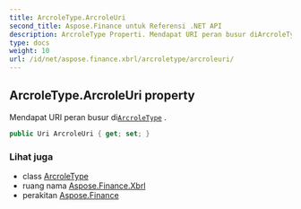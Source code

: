 ```yaml
---
title: ArcroleType.ArcroleUri
second_title: Aspose.Finance untuk Referensi .NET API
description: ArcroleType Properti. Mendapat URI peran busur diArcroleType .
type: docs
weight: 10
url: /id/net/aspose.finance.xbrl/arcroletype/arcroleuri/
---
```

## ArcroleType.ArcroleUri property

Mendapat URI peran busur di[`ArcroleType`](../) .

```csharp
public Uri ArcroleUri { get; set; }
```

### Lihat juga

* class [ArcroleType](../)
* ruang nama [Aspose.Finance.Xbrl](../../arcroletype/)
* perakitan [Aspose.Finance](../../../)


